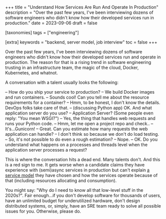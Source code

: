 +++
title = "Understand How Services Are Run And Operate In Production"
description = "Over the past few years, I've been interviewing dozens of software engineers who didn't know how their developed services run in production."
date = 2023-09-06
draft = false

[taxonomies]
tags = ["engineering"]

[extra]
keywords = "backend, server model, job interview"
toc = false
+++

Over the past few years, I've been interviewing dozens of software engineers who didn't know how
their developed services run and operate in production. The reason for that is a rising trend in
software engineering trusting in an infrastructure team, the magic of the cloud, Docker,
Kubernetes, and whatnot.

A conversation with a talent usually looks the following:

– How do you ship your service to production?
– We build Docker images and run containers.
– Sounds cool! Can you tell me about the resource requirements for a container?
– Hmm, to be honest, I don't know the details. DevOps folks take care of that.
– (discussing Python app) OK. And what application server do you use?
– Application Server? (Some people even reply: "You mean WSGI?")
– Yes, the thing that handles web requests and runs your Python code.
– Hmm, let me open a project repo and check..
– It's...Gunicorn!
– Great. Can you estimate how many requests the web application can handle?
– I don't think so because we don't do load testing.
– So, it's not possible to do even a rough estimation?
– Nope.
– OK. Do you understand what happens on a processes and threads level when the application server processes a request?

This is where the conversation hits a dead end. Many talents don't. And this is a red sign to me.
It gets worse when a candidate claims they have experience with (semi)async services in production
but can't explain [a service model](https://docs.gunicorn.org/en/stable/design.html?ref=akrisanov.com#server-model)
they have chosen and how the services operate because of that (including resources allocating and consumption).

You might say: "Why do I need to know all that low-level stuff in the 2020s?".
Fair enough...if you don't develop software for thousands of users, have an unlimited budget for
underutilized hardware, don't design distributed systems, or, simply, have an SRE team ready to
solve all possible issues for you. Otherwise, please do.
